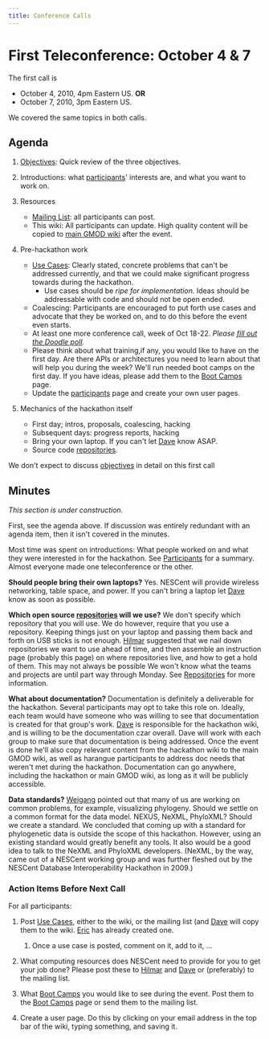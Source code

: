 ```yaml
---
title: Conference Calls
---
```


First Teleconference: October 4 & 7
===================================

The first call is

-   October 4, 2010, 4pm Eastern US. **OR**
-   October 7, 2010, 3pm Eastern US.

We covered the same topics in both calls.

Agenda
------

1.  [Objectives](Objectives "wikilink"): Quick review of the
    three objectives.
2.  Introductions: what [participants](participants "wikilink")'
    interests are, and what you want to work on.
3.  Resources
    -   [Mailing List](Lists "wikilink"): all participants can post.
    -   This wiki: All participants can update. High quality content
        will be copied to [main GMOD wiki](gmod:Main_Page "wikilink")
        after the event.

4.  Pre-hackathon work
    -   [Use Cases](Use_Cases "wikilink"): Clearly stated, concrete
        problems that can't be addressed currently, and that we could
        make significant progress towards during the hackathon.
        -   Use cases should be *ripe for implementation.* Ideas should
            be addressable with code and should not be open ended.
    -   Coalescing: Participants are encouraged to put forth use cases
        and advocate that they be worked on, and to do this before the
        event even starts.
    -   At least one more conference call, week of Oct 18-22. *Please
        [fill out the Doodle poll](http://doodle.com/du2yy3g2chft2srn).*
    -   Please think about what training,if any, you would like to have
        on the first day. Are there APIs or architectures you need to
        learn about that will help you during the week? We'll run needed
        boot camps on the first day. If you have ideas, please add them
        to the [Boot Camps](Boot_Camps "wikilink") page.
    -   Update the [participants](participants "wikilink") page and
        create your own user pages.

5.  Mechanics of the hackathon itself
    -   First day; intros, proposals, coalescing, hacking
    -   Subsequent days: progress reports, hacking
    -   Bring your own laptop. If you can't let [Dave](Dave "wikilink")
        know ASAP.
    -   Source code [repositories](repositories "wikilink").

We don't expect to discuss [objectives](objectives "wikilink") in detail
on this first call

Minutes
-------

*This section is under construction.*

First, see the agenda above. If discussion was entirely redundant with
an agenda item, then it isn't covered in the minutes.

Most time was spent on introductions: What people worked on and what
they were interested in for the hackathon. See
[Participants](Participants "wikilink") for a summary. Almost everyone
made one teleconference or the other.

**Should people bring their own laptops?** Yes. NESCent will provide
wireless networking, table space, and power. If you can't bring a laptop
let [Dave](Dave "wikilink") know as soon as possible.

**Which open source [repositories](repositories "wikilink") will we
use?** We don't specify which repository that you will use. We do
however, require that you use a repository. Keeping things just on your
laptop and passing them back and forth on USB sticks is not enough.
[Hilmar](Hilmar "wikilink") suggested that we nail down repositories we
want to use ahead of time, and then assemble an instruction page
(probably this page) on where repositories live, and how to get a hold
of them. This may not always be possible We won't know what the teams
and projects are until part way through Monday. See
[Repositories](Repositories "wikilink") for more information.

**What about documentation?** Documentation is definitely a deliverable
for the hackathon. Several participants may opt to take this role on.
Ideally, each team would have someone who was willing to see that
documentation is created for that group's work. [Dave](Dave "wikilink")
is responsible for the hackathon wiki, and is willing to be the
documentation czar overall. Dave will work with each group to make sure
that documentation is being addressed. Once the event is done he'll also
copy relevant content from the hackathon wiki to the main GMOD wiki, as
well as harangue participants to address doc needs that weren't met
during the hackathon. Documentation can go anywhere, including the
hackathon or main GMOD wiki, as long as it will be publicly accessible.

**Data standards?** [Weigang](Weigang "wikilink") pointed out that many
of us are working on common problems, for example, visualizing
phylogeny. Should we settle on a common format for the data model.
NEXUS, NeXML, PhyloXML? Should we create a standard. We concluded that
coming up with a standard for phylogenetic data is outside the scope of
this hackathon. However, using an existing standard would greatly
benefit any tools. It also would be a good idea to talk to the NeXML and
PhyloXML developers. (NeXML, by the way, came out of a NESCent working
group and was further fleshed out by the NESCent Database
Interoperability Hackathon in 2009.)

### Action Items Before Next Call

For all participants:

1.  Post [Use Cases](Use_Cases "wikilink"), either to the wiki, or the
    mailing list (and [Dave](Dave "wikilink") will copy them to
    the wiki. [Eric](Eric "wikilink") has already created one.
    1.  Once a use case is posted, comment on it, add to it, ...

2.  What computing resources does NESCent need to provide for you to get
    your job done? Please post these to [Hilmar](Hilmar "wikilink") and
    [Dave](Dave "wikilink") or (preferably) to the mailing list.
3.  What [Boot Camps](Boot_Camps "wikilink") you would like to see
    during the event. Post them to the [Boot
    Camps](Boot_Camps "wikilink") page or send them to the mailing list.
4.  Create a user page. Do this by clicking on your email address in the
    top bar of the wiki, typing something, and saving it.

